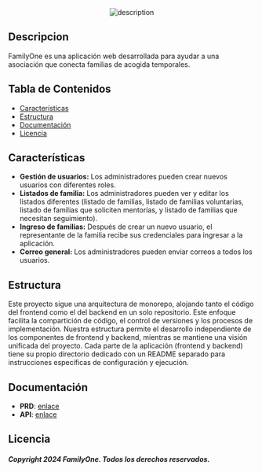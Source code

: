 <div align="center">
  <img src='https://github.com/user-attachments/assets/9e297d11-df3d-42c0-9c31-cc57be920fdd' alt="description" />
  <br />
</div>


## Descripcion
<p align='left'>
FamilyOne es una aplicación web desarrollada para ayudar a una asociación que conecta familias de acogida temporales.
</p>
<p align='left'>
</p>


## Tabla de Contenidos

- [Características](#características)
- [Estructura](#estructura)
- [Documentación](#documentacion)
- [Licencia](#licencia)


## Características

- **Gestión de usuarios:** Los administradores pueden crear nuevos usuarios con diferentes roles.
- **Listados de familia:** Los administradores pueden ver y editar los listados diferentes (listado de familias, listado de familias voluntarias, listado de familias que soliciten mentorías, y listado de familias que necesitan seguimiento).
- **Ingreso de familias:** Después de crear un nuevo usuario, el representante de la familia recibe sus credenciales para ingresar a la aplicación.
- **Correo general:** Los administradores pueden enviar correos a todos los usuarios.

## Estructura

Este proyecto sigue una arquitectura de monorepo, alojando tanto el código del frontend como el del backend en un solo repositorio. Este enfoque facilita la compartición de código, el control de versiones y los procesos de implementación. Nuestra estructura permite el desarrollo independiente de los componentes de frontend y backend, mientras se mantiene una visión unificada del proyecto. Cada parte de la aplicación (frontend y backend) tiene su propio directorio dedicado con un README separado para instrucciones específicas de configuración y ejecución.


## Documentación

- **PRD**: [enlace](#)
- **API**: [enlace](https://somosafac.onrender.com/swagger-ui/index.html)


## Licencia

##### Copyright 2024 FamilyOne. Todos los derechos reservados.
